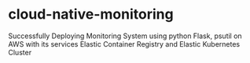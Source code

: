 # cloud-native-monitoring
Successfully Deploying Monitoring System using python Flask, psutil on AWS with its services Elastic Container Registry and Elastic Kubernetes Cluster
